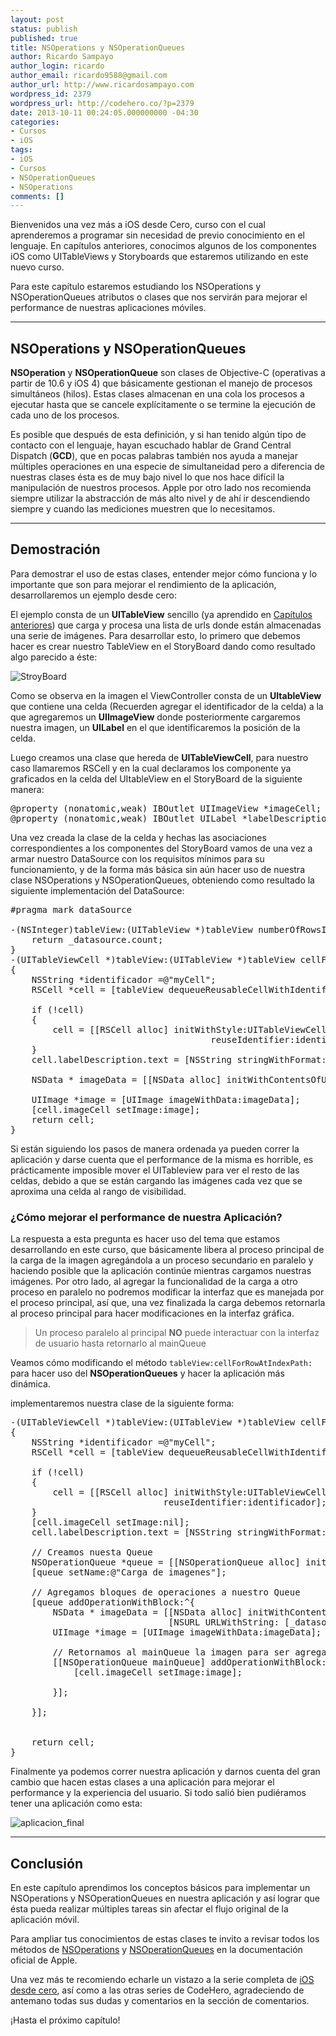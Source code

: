 ```yaml
---
layout: post
status: publish
published: true
title: NSOperations y NSOperationQueues
author: Ricardo Sampayo
author_login: ricardo
author_email: ricardo9588@gmail.com
author_url: http://www.ricardosampayo.com
wordpress_id: 2379
wordpress_url: http://codehero.co/?p=2379
date: 2013-10-11 00:24:05.000000000 -04:30
categories:
- Cursos
- iOS
tags:
- iOS
- Cursos
- NSOperationQueues
- NSOperations
comments: []
---
```

<p>Bienvenidos una vez más a iOS desde Cero, curso con el cual aprenderemos a programar sin necesidad de previo conocimiento en el lenguaje. En capítulos anteriores, conocimos algunos de los componentes iOS como UITableViews y Storyboards que estaremos utilizando en este nuevo curso.</p>

<p>Para este capítulo estaremos estudiando los NSOperations y NSOperationQueues atributos o clases que nos servirán para mejorar el performance de nuestras aplicaciones móviles.</p>

<hr />

<h2>NSOperations y NSOperationQueues</h2>

<p><strong>NSOperation</strong> y <strong>NSOperationQueue</strong> son clases de Objective-C (operativas a partir de 10.6 y iOS 4) que básicamente gestionan el manejo de procesos simultáneos (hilos). Estas clases almacenan en una cola los procesos a ejecutar hasta que se cancele explícitamente o se termine la ejecución de cada uno de los procesos.</p>

<p>Es posible que después de esta definición, y si han tenido algún tipo de contacto con el lenguaje, hayan escuchado hablar de Grand Central Dispatch (<strong>GCD</strong>), que en pocas palabras también nos ayuda a manejar múltiples operaciones en una especie de simultaneidad pero a diferencia de nuestras clases ésta es de muy bajo nivel lo que nos hace difícil la manipulación de nuestros procesos. Apple por otro lado nos recomienda siempre utilizar la abstracción de más alto nivel y de ahí ir descendiendo siempre y cuando las mediciones muestren que lo necesitamos.</p>

<hr />

<h2>Demostración</h2>

<p>Para demostrar el uso de estas clases, entender mejor cómo funciona y lo importante que son para mejorar el rendimiento de la aplicación, desarrollaremos un ejemplo desde cero:</p>

<p>El ejemplo consta de un <strong>UITableView</strong> sencillo (ya aprendido en <a href="http://codehero.co/ios-desde-cero-table-views-uitableview/">Capítulos anteriores</a>) que carga y procesa una lista de urls donde están almacenadas una serie de imágenes. Para desarrollar esto, lo primero que debemos hacer es crear nuestro TableView en el StoryBoard dando como resultado algo parecido a éste:</p>

<p><img src="http://codehero.co/oc-content/uploads/2013/10/Captura-de-pantalla-2013-10-10-a-las-22.34.57.png" alt="StroyBoard" /></p>

<p>Como se observa en la imagen el ViewController consta de un <strong>UItableView</strong> que contiene una celda (Recuerden agregar el identificador de la celda) a la que agregaremos un <strong>UIImageView</strong> donde posteriormente cargaremos nuestra imagen, un <strong>UILabel</strong> en el que identificaremos la posición de la celda.</p>

<p>Luego creamos una clase que hereda de <strong>UITableViewCell</strong>, para nuestro caso llamaremos RSCell y en la cual declaramos los componente ya graficados en la celda del UItableView en el StoryBoard de la siguiente manera:</p>

<pre>
@property (nonatomic,weak) IBOutlet UIImageView *imageCell;
@property (nonatomic,weak) IBOutlet UILabel *labelDescription;
</pre>

<p>Una vez creada la clase de la celda y hechas las asociaciones correspondientes a los componentes del StoryBoard vamos de una vez a armar nuestro DataSource con los requisitos mínimos para su funcionamiento, y de la forma más básica sin aún hacer uso de nuestra clase NSOperations y NSOperationQueues, obteniendo como resultado la siguiente implementación del DataSource:</p>

<pre>
#pragma mark dataSource

-(NSInteger)tableView:(UITableView *)tableView numberOfRowsInSection:(NSInteger)section{
    return _datasource.count;
}
-(UITableViewCell *)tableView:(UITableView *)tableView cellForRowAtIndexPath:(NSIndexPath *)indexPath
{
    NSString *identificador =@"myCell";
    RSCell *cell = [tableView dequeueReusableCellWithIdentifier:identificador];
    
    if (!cell)
    {
        cell = [[RSCell alloc] initWithStyle:UITableViewCellStyleDefault
                                      reuseIdentifier:identificador];
    }
    cell.labelDescription.text = [NSString stringWithFormat:@"position %i",indexPath.row];
    
    NSData * imageData = [[NSData alloc] initWithContentsOfURL: [NSURL URLWithString: [_datasource objectAtIndex:indexPath.row]]];

    UIImage *image = [UIImage imageWithData:imageData];
    [cell.imageCell setImage:image];
    return cell;
}
</pre>

<p>Si están siguiendo los pasos de manera ordenada ya pueden correr la aplicación y darse cuenta que el performance de la misma es horrible, es prácticamente imposible mover el UITableview para ver el resto de las celdas, debido a que se están cargando las imágenes cada vez que se aproxima una celda al rango de visibilidad.</p>

<h3>¿Cómo mejorar el performance de nuestra Aplicación?</h3>

<p>La respuesta a esta pregunta es hacer uso del tema que estamos desarrollando en este curso, que básicamente libera al proceso principal de la carga de la imagen agregándola a un proceso secundario en paralelo y haciendo posible que la aplicación continúe mientras cargamos nuestras imágenes. Por otro lado, al agregar la funcionalidad de la carga a otro proceso en paralelo no podremos modificar la interfaz que es manejada por el proceso principal, así que, una vez finalizada la carga debemos retornarla al proceso principal para hacer modificaciones en la interfaz gráfica.</p>

<blockquote>
  <p>Un proceso paralelo al principal <strong>NO</strong> puede interactuar con la interfaz de usuario hasta retornarlo al mainQueue</p>
</blockquote>

<p>Veamos cómo modificando el método <code>tableView:cellForRowAtIndexPath:</code> para hacer uso del <strong>NSOperationQueues</strong> y hacer la aplicación más dinámica.</p>

<p>implementaremos nuestra clase de la siguiente forma:</p>

<pre>
-(UITableViewCell *)tableView:(UITableView *)tableView cellForRowAtIndexPath:(NSIndexPath *)indexPath
{
    NSString *identificador =@"myCell";
    RSCell *cell = [tableView dequeueReusableCellWithIdentifier:identificador];
    
    if (!cell)
    {
        cell = [[RSCell alloc] initWithStyle:UITableViewCellStyleDefault
                             reuseIdentifier:identificador];
    }
    [cell.imageCell setImage:nil];
    cell.labelDescription.text = [NSString stringWithFormat:@"position %i",indexPath.row];
    
    // Creamos nuesta Queue
    NSOperationQueue *queue = [[NSOperationQueue alloc] init];
    [queue setName:@"Carga de imagenes"];
    
    // Agregamos bloques de operaciones a nuestro Queue
    [queue addOperationWithBlock:^{
        NSData * imageData = [[NSData alloc] initWithContentsOfURL:
                              [NSURL URLWithString: [_datasource objectAtIndex:indexPath.row]]];
        UIImage *image = [UIImage imageWithData:imageData];
        
        // Retornamos al mainQueue la imagen para ser agregada a la celda
        [[NSOperationQueue mainQueue] addOperationWithBlock:^{
            [cell.imageCell setImage:image];
            
        }];
        
    }];
    
    
    return cell;
}
</pre>

<p>Finalmente ya podemos correr nuestra aplicación y darnos cuenta del gran cambio que hacen estas clases a una aplicación para mejorar el performance y la experiencia del usuario. Si todo salió bien pudiéramos tener una aplicación como esta:</p>

<p><img src="http://codehero.co/oc-content/uploads/2013/10/Captura-de-pantalla-2013-10-10-a-las-23.31.21.png" alt="aplicacion_final" /></p>

<hr />

<h2>Conclusión</h2>

<p>En este capítulo aprendimos los conceptos básicos para implementar un NSOperations y NSOperationQueues en nuestra aplicación y así lograr que ésta pueda realizar múltiples tareas sin afectar el flujo original de la aplicación móvil.</p>

<p>Para ampliar tus conocimientos de estas clases te invito a revisar todos los métodos de <a href="https://developer.apple.com/library/mac/documentation/Cocoa/Reference/NSOperation_class/Reference/Reference.html">NSOperations</a> y <a href="https://developer.apple.com/library/ios/documentation/cocoa/reference/NSOperationQueue_class/Reference/Reference.html">NSOperationQueues</a> en la documentación oficial de Apple.</p>

<p>Una vez más te recomiendo echarle un vistazo a la serie completa de <a href="http://codehero.co/series/ios-desde-cero/">iOS desde cero</a>, así como a las otras series de CodeHero, agradeciendo de antemano todas sus dudas y comentarios en la sección de comentarios.</p>

<p>¡Hasta el próximo capítulo!</p>
